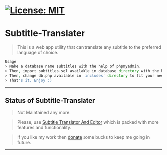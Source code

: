 # [![License: MIT](https://img.shields.io/badge/License-MIT-yellow.svg)](https://opensource.org/licenses/MIT)
# Subtitle-Translater
> This is a web app utility that can translate any subtitle to the preferred language of choice.

```php
Usage
> Make a database name subtitles with the help of phpmyadmin.
> Then, import subtitles.sql available in database directory with the help of phpmyadmin.
> Then, change db.php available in 'includes' directory to fit your needs.
> That's it, Enjoy :)
```
___
## Status of Subtitle-Translater
> Not Maintained any more.

> Please, use [Subtitle Translator And Editor](https://github.com/jp024556/Subtitle-Translator-And-Editor) which is packed with more features and functionality.

> If you like my work then [donate](https://www.paypal.me/jp024556) some bucks to keep me going in future.
___
